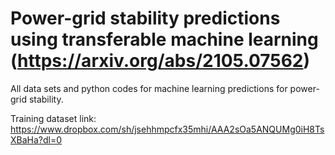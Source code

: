 # Power-grid stability predictions using transferable machine learning (https://arxiv.org/abs/2105.07562)

All data sets and python codes for machine learning predictions for power-grid stability.



Training dataset link:
https://www.dropbox.com/sh/jsehhmpcfx35mhi/AAA2sOa5ANQUMg0iH8TsXBaHa?dl=0
